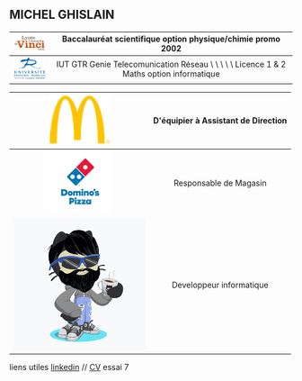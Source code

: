 ## MICHEL GHISLAIN 


| ![Image](lycée.png) | Baccalauréat scientifique option physique/chimie promo 2002  |
| :------------------: | :------------: |
| ![Image](univ.png)|  IUT GTR Genie Telecomunication Réseau \ \ \ \ \  Licence 1 & 2 Maths option informatique |


|![Image](mc.png)|D'équipier à Assistant de Direction|
|:-------------:|:--------------------------: |
|![Image](dom.png)|Responsable de Magasin|
|![Image](cat.png)|Developpeur informatique|


 




liens utiles [linkedin](https://www.linkedin.com/in/ghislain-michel-31b024153/) // [CV](CV_Ghislain_Michel_M2i.docx) essai 7



 
 
